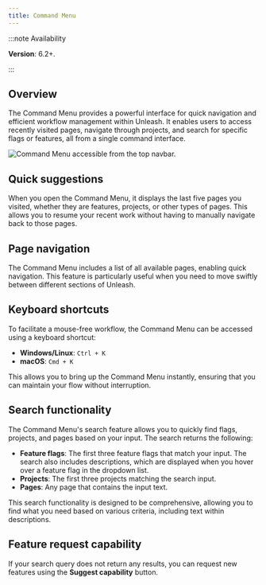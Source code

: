 ```yaml
---
title: Command Menu
---
```


:::note Availability

**Version**: 6.2+.

:::

## Overview

The Command Menu provides a powerful interface for quick navigation and efficient workflow management within Unleash. It enables users to access recently visited pages, navigate through projects, and search for specific flags or features, all from a single command interface.

![Command Menu accessible from the top navbar.](/img/command-menu.png)

## Quick suggestions

When you open the Command Menu, it displays the last five pages you visited, whether they are features, projects, or other types of pages. This allows you to resume your recent work without having to manually navigate back to those pages.

## Page navigation

The Command Menu includes a list of all available pages, enabling quick navigation. This feature is particularly useful when you need to move swiftly between different sections of Unleash.

## Keyboard shortcuts

To facilitate a mouse-free workflow, the Command Menu can be accessed using a keyboard shortcut:

- **Windows/Linux**: `Ctrl + K`
- **macOS**: `Cmd + K`

This allows you to bring up the Command Menu instantly, ensuring that you can maintain your flow without interruption.

## Search functionality

The Command Menu's search feature allows you to quickly find flags, projects, and pages based on your input. The search returns the following:

- **Feature flags**: The first three feature flags that match your input. The search also includes descriptions, which are displayed when you hover over a feature flag in the dropdown list.
- **Projects**: The first three projects matching the search input.
- **Pages**: Any page that contains the input text.

This search functionality is designed to be comprehensive, allowing you to find what you need based on various criteria, including text within descriptions.

## Feature request capability

If your search query does not return any results, you can request new features using the **Suggest capability** button.
